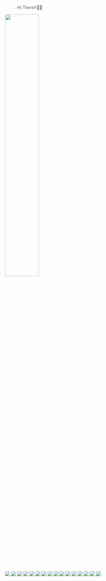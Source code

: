 > Hi There!!👋😎

<img align="center" width="47%" src="https://github-readme-stats.vercel.app/api?username=PramudithaN&show_icons=true&theme=github_dark_dimmed#gh-dark-mode-only)](https://github.com/PramudithaN/github-readme-stats#gh-dark-mode-only&icon_color=#ffffff" />
<!--<img align="right" width="47%" src="https://github-readme-stats.vercel.app/api/top-langs/?username=PramudithaN&theme=dark&hide_progress=true" />-->



<body>
  <div align="justify">
<img  src= "https://img.shields.io/badge/adobe-%23FF0000.svg?style=for-the-badge&logo=adobe&logoColor=white" />
<img  src= "https://img.shields.io/badge/Adobe%20After%20Effects-9999FF.svg?style=for-the-badge&logo=Adobe%20After%20Effects&logoColor=white" />
<img  src= "https://img.shields.io/badge/Adobe%20Lightroom-31A8FF.svg?style=for-the-badge&logo=Adobe%20Lightroom&logoColor=white" />
<img  src= "https://img.shields.io/badge/adobe%20photoshop-%2331A8FF.svg?style=for-the-badge&logo=adobe%20photoshop&logoColor=white" />
<img  src= "https://img.shields.io/badge/Adobe%20Premiere%20Pro-9999FF.svg?style=for-the-badge&logo=Adobe%20Premiere%20Pro&logoColor=white" />



<img src= "https://img.shields.io/badge/figma-%23F24E1E.svg?style=for-the-badge&logo=figma&logoColor=white" />


<img  src= "https://img.shields.io/badge/NPM-%23CB3837.svg?style=for-the-badge&logo=npm&logoColor=white" />
<img  src= "https://img.shields.io/badge/node.js-6DA55F?style=for-the-badge&logo=node.js&logoColor=white" />
<img  src= "https://img.shields.io/badge/react-%2320232a.svg?style=for-the-badge&logo=react&logoColor=%2361DAFB" />
<img  src= "https://img.shields.io/badge/yarn-%232C8EBB.svg?style=for-the-badge&logo=yarn&logoColor=white" />


<img  src= "https://img.shields.io/badge/Visual%20Studio%20Code-0078d7.svg?style=for-the-badge&logo=visual-studio-code&logoColor=white" />
<img src= "https://img.shields.io/badge/html5-%23E34F26.svg?style=for-the-badge&logo=html5&logoColor=white" />
<img src= "https://img.shields.io/badge/java-%23ED8B00.svg?style=for-the-badge&logo=openjdk&logoColor=white" />
<img  src= "https://img.shields.io/badge/javascript-%23323330.svg?style=for-the-badge&logo=javascript&logoColor=%23F7DF1E" />
<img src= "https://img.shields.io/badge/typescript-%23007ACC.svg?style=for-the-badge&logo=typescript&logoColor=white" />


<img  src= "https://img.shields.io/badge/YouTube_Music-FF0000?style=for-the-badge&logo=youtube-music&logoColor=white" />
</div>
</body>
